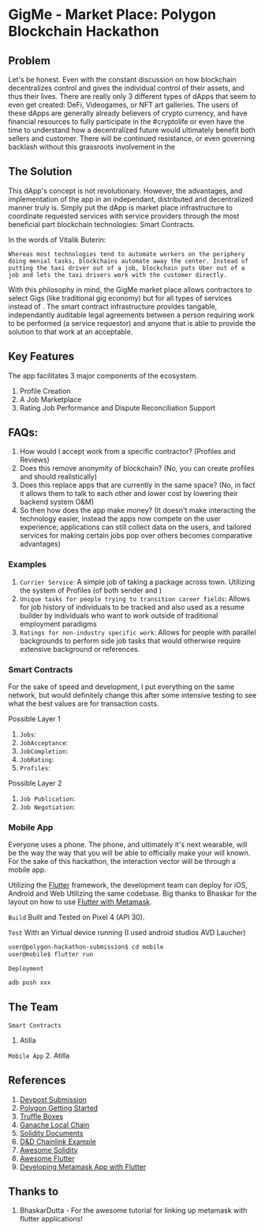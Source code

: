 # GigMe - Market Place: Polygon Blockchain Hackathon

## Problem
Let's be honest. Even with the constant discussion on how blockchain decentralizes control and gives the individual control of their assets, and thus their lives. There are really only 3 different types of dApps that seem to even get created: DeFi, Videogames, or NFT art galleries. The users of these dApps are generally already believers of crypto currency, and have financial resources to fully participate in the #cryptolife or even have the time to understand how a decentralized future would ultimately benefit both sellers and customer. There will be continued resistance, or even governing backlash without this grassroots involvement in the 

## The Solution
This dApp's concept is not revolutionary. However, the advantages, and implementation of the app in an independant, distributed and decentralized manner truly is. Simply put the dApp is market place infrastructure to coordinate requested services with service providers through the most beneficial part blockchain technologies: Smart Contracts.

In the words of Vitalik Buterin:
```
Whereas most technologies tend to automate workers on the periphery doing menial tasks, blockchains automate away the center. Instead of putting the taxi driver out of a job, blockchain puts Uber out of a job and lets the taxi drivers work with the customer directly.
```

With this philosophy in mind, the GigMe market place allows contractors to select Gigs (like traditional gig economy) but for all types of services instead of . The smart contract infrastructure provides tangable, independantly auditable legal agreements between a person requiring work to be performed (a service requestor) and anyone that is able to provide the solution to that work at an acceptable. 

## Key Features
The app facilitates 3 major components of the ecosystem. 
1. Profile Creation
2. A Job Marketplace
3. Rating Job Performance and Dispute Reconciliation Support

## FAQs: 
1. How would I accept work from a specific contractor? (Profiles and Reviews)
2. Does this remove anonymity of blockchain? (No, you can create profiles and should realistically)
3. Does this replace apps that are currently in the same space? (No, in fact it allows them to talk to each other and lower cost by lowering their backend system O&M)
4. So then how does the app make money? (It doesn't make interacting the technology easier, instead the apps now compete on the user experience; applications can still collect data on the users, and tailored services for making certain jobs pop over others becomes comparative advantages)


### Examples
1. ```Currier Service```: A simple job of taking a package across town. Utilizing the system of Profiles (of both sender and )
2. ```Unique tasks for people trying to transition career fields```: Allows for job history of individuals to be tracked and also used as a resume builder by individuals who want to work outside of traditional employment paradigms 
3. ```Ratings for non-industry specific work```: Allows for people with parallel backgrounds to perform side job tasks that would otherwise require extensive background or references.

### Smart Contracts
For the sake of speed and development, I put everything on the same network, but would definitely change this after some intensive testing to see what the best values are for transaction costs.

Possible Layer 1
1. ```Jobs```:
2. ```JobAcceptance```:
3. ```JobCompletion```:
4. ```JobRating```:
5. ```Profiles```:

Possible Layer 2
1. ```Job Publication```:
2. ```Job Negotiation```:

### Mobile App
Everyone uses a phone. The phone, and ultimately it's next wearable, will be the way the way that you will be able to officially make your will known. For the sake of this hackathon, the interaction vector will be through a mobile app.

Utilizing the [Flutter](https://flutter.dev/) framework, the development team can deploy for iOS, Android and Web Utilizing the same codebase. Big thanks to Bhaskar for the layout on how to use [Flutter with Metamask](https://dev.to/bhaskardutta/building-with-flutter-and-metamask-8h5).

```Build```
Built and Tested on Pixel 4 (API 30).

```Test```
With an Virtual device running (I used android studios AVD Laucher)
```sh
user@polygon-hackathon-submission$ cd mobile
user@mobile$ flutter run
```

```Deployment```

```sh
adb push xxx
```

## The Team 
```Smart Contracts```
1. Atilla

```Mobile App```
2. Atilla 

## References
1. [Devpost Submission](https://devpost.com/submit-to/15647-polygon-buidl-it-summer-2022/manage/submissions)
2. [Polygon Getting Started](https://docs.polygon.technology/docs/develop/getting-started/) 
3. [Truffle Boxes](https://trufflesuite.com/boxes/)
4. [Ganache Local Chain](https://github.com/trufflesuite/ganache)
5. [Solidity Documents](https://docs.soliditylang.org/en/v0.8.15/)
6. [D&D Chainlink Example](https://github.com/PatrickAlphaC/dungeons-and-dragons-nft/blob/master/contracts/DungeonsAndDragonsCharacter.sol)
7. [Awesome Solidity](https://github.com/bkrem/awesome-solidity)
8. [Awesome Flutter](https://github.com/Solido/awesome-flutter)
9. [Developing Metamask App with Flutter](https://github.com/BhaskarDutta2209/FlutterAppWithMetamask)

## Thanks to
1. BhaskarDutta - For the awesome tutorial for linking up metamask with flutter applications!